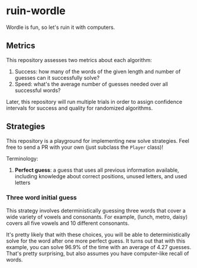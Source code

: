 # ruin-wordle

Wordle is fun, so let's ruin it with computers.

## Metrics

This repository assesses two metrics about each algorithm:

1. Success: how many of the words of the given length and number of guesses can
   it successfully solve?
2. Speed: what's the average number of guesses needed over all successful words?

Later, this repository will run multiple trials in order to assign confidence
intervals for success and quality for randomized algorithms.

## Strategies

This repository is a playground for implementing new solve strategies. Feel
free to send a PR with your own (just subclass the `Player` class)!

Terminology:

1. **Perfect guess**: a guess that uses all previous information available,
   including knowledge about correct positions, unused letters, and used letters

### Three word initial guess

This strategy involves deterministically guessing three words that cover a wide
variety of vowels and consonants. For example, (lunch, metro, daisy) covers all
five vowels and 10 different consonants.

It's pretty likely that with these choices, you will be able to
deterministically solve for the word after one more perfect guess. It turns out
that with this example, you can solve 96.9% of the time with an average of 4.27
guesses. That's pretty surprising, but also assumes you have computer-like
recall of words.
